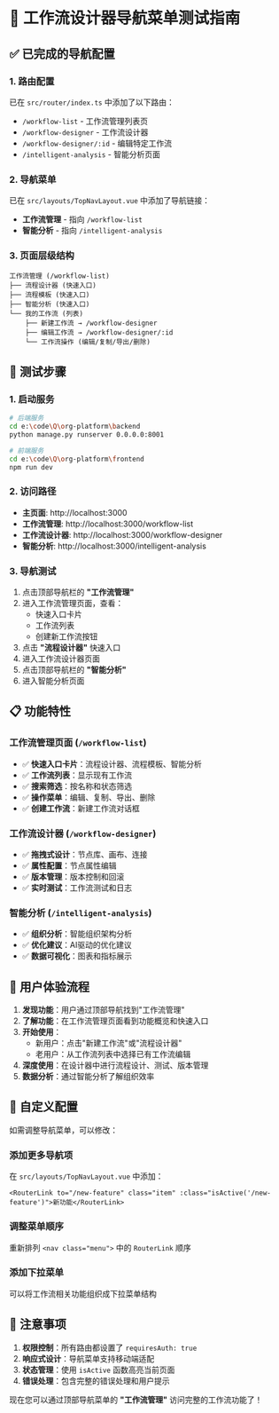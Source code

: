 # 🧭 工作流设计器导航菜单测试指南

## ✅ **已完成的导航配置**

### **1. 路由配置**
已在 `src/router/index.ts` 中添加了以下路由：

- `/workflow-list` - 工作流管理列表页
- `/workflow-designer` - 工作流设计器
- `/workflow-designer/:id` - 编辑特定工作流
- `/intelligent-analysis` - 智能分析页面

### **2. 导航菜单**
已在 `src/layouts/TopNavLayout.vue` 中添加了导航链接：

- **工作流管理** - 指向 `/workflow-list`
- **智能分析** - 指向 `/intelligent-analysis`

### **3. 页面层级结构**
```
工作流管理 (/workflow-list)
├── 流程设计器 (快速入口)
├── 流程模板 (快速入口)
├── 智能分析 (快速入口)
└── 我的工作流 (列表)
    ├── 新建工作流 → /workflow-designer
    ├── 编辑工作流 → /workflow-designer/:id
    └── 工作流操作 (编辑/复制/导出/删除)
```

## 🚀 **测试步骤**

### **1. 启动服务**
```bash
# 后端服务
cd e:\code\Q\org-platform\backend
python manage.py runserver 0.0.0.0:8001

# 前端服务
cd e:\code\Q\org-platform\frontend
npm run dev
```

### **2. 访问路径**
- **主页面**: http://localhost:3000
- **工作流管理**: http://localhost:3000/workflow-list
- **工作流设计器**: http://localhost:3000/workflow-designer
- **智能分析**: http://localhost:3000/intelligent-analysis

### **3. 导航测试**
1. 点击顶部导航栏的 **"工作流管理"**
2. 进入工作流管理页面，查看：
   - 快速入口卡片
   - 工作流列表
   - 创建新工作流按钮
3. 点击 **"流程设计器"** 快速入口
4. 进入工作流设计器页面
5. 点击顶部导航栏的 **"智能分析"**
6. 进入智能分析页面

## 📋 **功能特性**

### **工作流管理页面** (`/workflow-list`)
- ✅ **快速入口卡片**：流程设计器、流程模板、智能分析
- ✅ **工作流列表**：显示现有工作流
- ✅ **搜索筛选**：按名称和状态筛选
- ✅ **操作菜单**：编辑、复制、导出、删除
- ✅ **创建工作流**：新建工作流对话框

### **工作流设计器** (`/workflow-designer`)
- ✅ **拖拽式设计**：节点库、画布、连接
- ✅ **属性配置**：节点属性编辑
- ✅ **版本管理**：版本控制和回滚
- ✅ **实时测试**：工作流测试和日志

### **智能分析** (`/intelligent-analysis`)
- ✅ **组织分析**：智能组织架构分析
- ✅ **优化建议**：AI驱动的优化建议
- ✅ **数据可视化**：图表和指标展示

## 🎯 **用户体验流程**

1. **发现功能**：用户通过顶部导航找到"工作流管理"
2. **了解功能**：在工作流管理页面看到功能概览和快速入口
3. **开始使用**：
   - 新用户：点击"新建工作流"或"流程设计器"
   - 老用户：从工作流列表中选择已有工作流编辑
4. **深度使用**：在设计器中进行流程设计、测试、版本管理
5. **数据分析**：通过智能分析了解组织效率

## 🔧 **自定义配置**

如需调整导航菜单，可以修改：

### **添加更多导航项**
在 `src/layouts/TopNavLayout.vue` 中添加：
```vue
<RouterLink to="/new-feature" class="item" :class="isActive('/new-feature')">新功能</RouterLink>
```

### **调整菜单顺序**
重新排列 `<nav class="menu">` 中的 `RouterLink` 顺序

### **添加下拉菜单**
可以将工作流相关功能组织成下拉菜单结构

## 📝 **注意事项**

1. **权限控制**：所有路由都设置了 `requiresAuth: true`
2. **响应式设计**：导航菜单支持移动端适配
3. **状态管理**：使用 `isActive` 函数高亮当前页面
4. **错误处理**：包含完整的错误处理和用户提示

现在您可以通过顶部导航菜单的 **"工作流管理"** 访问完整的工作流功能了！
